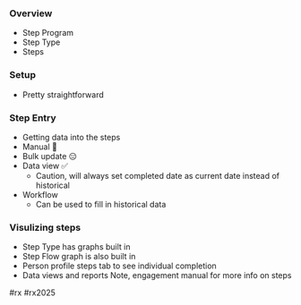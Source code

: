 ### Overview
- Step Program
- Step Type
- Steps
### Setup
- Pretty straightforward
### Step Entry
- Getting data into the steps
- Manual 🤮
- Bulk update 😑
- Data view ✅
	- Caution, will always set completed date as current date instead of historical
- Workflow
	- Can be used to fill in historical data
### Visulizing steps
- Step Type has graphs built in
- Step Flow graph is also built in
- Person profile steps tab to see individual completion
- Data views and reports
Note, engagement manual for more info on steps

#rx #rx2025 